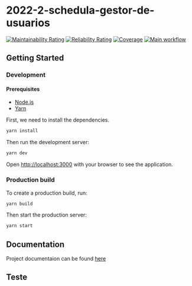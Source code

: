 # 2022-2-schedula-gestor-de-usuarios


[![Maintainability Rating](https://sonarcloud.io/api/project_badges/measure?project=fga-eps-mds_2022-2-schedula-gestor-de-usuarios&metric=sqale_rating)](https://sonarcloud.io/summary/new_code?id=fga-eps-mds_2022-1-schedula-front) [![Reliability Rating](https://sonarcloud.io/api/project_badges/measure?project=fga-eps-mds_2022-2-schedula-gestor-de-usuarios&metric=reliability_rating)](https://sonarcloud.io/summary/new_code?id=fga-eps-mds_2022-1-schedula-front) [![Coverage](https://sonarcloud.io/api/project_badges/measure?project=fga-eps-mds_2022-2-schedula-gestor-de-usuarios&metric=coverage)](https://sonarcloud.io/summary/new_code?id=fga-eps-mds_2022-1-schedula-front) [![Main workflow](https://github.com/fga-eps-mds/2022-1-schedula-front/actions/workflows/ci.yml/badge.svg)](https://github.com/fga-eps-mds/2022-1-schedula-front/actions/workflows/ci.yml)

## Getting Started
### Development
#### Prerequisites
 - [Node.js](https://nodejs.org/en/)
 - [Yarn](https://yarnpkg.com/)

First, we need to install the dependencies.

```bash
yarn install
```

Then run the development server:

```bash
yarn dev
```

Open [http://localhost:3000](http://localhost:3000) with your browser to see the application.

### Production build
To create a production build, run:

```bash
yarn build
```

Then start the production server:

```bash
yarn start
```



## Documentation
Project documentaion can be found [here](https://github.com/fga-eps-mds/2022-1-schedula-doc)

## Teste
